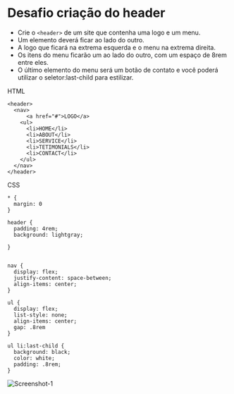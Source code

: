 
# Desafio criação do header

- Crie o `<header>` de um site que contenha uma logo e um menu.
- Um elemento deverá ficar ao lado do outro.
- A logo que ficará na extrema esquerda e o menu na extrema direita.
- Os itens do menu ficarão um ao lado do outro, com um espaço de 8rem entre eles.
- O último elemento do menu será um botão de contato e você poderá utilizar o seletor:last-child para estilizar.


HTML 
```
<header>
  <nav>
      <a href="#">LOGO</a>
    <ul>
      <li>HOME</li>
      <li>ABOUT</li>
      <li>SERVICE</li>
      <li>TETIMONIALS</li>
      <li>CONTACT</li> 
    </ul>
  </nav>
</header>
```

CSS 
```
* {
  margin: 0
}

header {
  padding: 4rem;
  background: lightgray;

}


nav {
  display: flex;
  justify-content: space-between;
  align-items: center;
}

ul {
  display: flex;
  list-style: none;
  align-items: center;
  gap: .8rem
}

ul li:last-child {
  background: black;
  color: white;
  padding: .8rem;
}
```

![Screenshot-1](https://user-images.githubusercontent.com/77105353/221384897-6607b9cc-b559-49f6-8c87-f940bfbba7a9.png)

